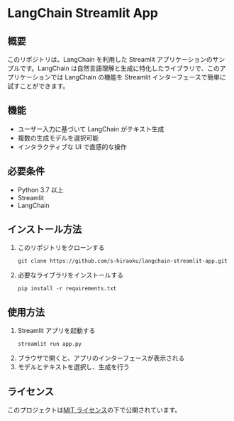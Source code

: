 # LangChain Streamlit App

## 概要

このリポジトリは、LangChain を利用した Streamlit アプリケーションのサンプルです。LangChain は自然言語理解と生成に特化したライブラリで、このアプリケーションでは LangChain の機能を Streamlit インターフェースで簡単に試すことができます。

## 機能

- ユーザー入力に基づいて LangChain がテキスト生成
- 複数の生成モデルを選択可能
- インタラクティブな UI で直感的な操作

## 必要条件

- Python 3.7 以上
- Streamlit
- LangChain

## インストール方法

1. このリポジトリをクローンする
   ```
   git clone https://github.com/s-hiraoku/langchain-streamlit-app.git
   ```
2. 必要なライブラリをインストールする
   ```
   pip install -r requirements.txt
   ```

## 使用方法

1. Streamlit アプリを起動する
   ```
   streamlit run app.py
   ```
2. ブラウザで開くと、アプリのインターフェースが表示される
3. モデルとテキストを選択し、生成を行う

## ライセンス

このプロジェクトは[MIT ライセンス](LICENSE)の下で公開されています。

